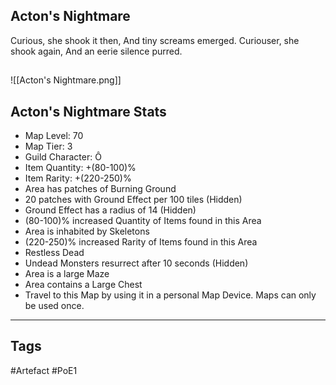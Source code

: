 ## Acton's Nightmare
Curious, she shook it then,
And tiny screams emerged.
Curiouser, she shook again,
And an eerie silence purred.
##
![[Acton's Nightmare.png]]
## Acton's Nightmare Stats
- Map Level: 70
- Map Tier: 3
- Guild Character: Ô
- Item Quantity: +(80-100)%
- Item Rarity: +(220-250)%
- Area has patches of Burning Ground
- 20 patches with Ground Effect per 100 tiles (Hidden)
- Ground Effect has a radius of 14 (Hidden)
- (80-100)% increased Quantity of Items found in this Area
- Area is inhabited by Skeletons
- (220-250)% increased Rarity of Items found in this Area
- Restless Dead
- Undead Monsters resurrect after 10 seconds (Hidden)
- Area is a large Maze
- Area contains a Large Chest
- Travel to this Map by using it in a personal Map Device. Maps can only be used once.


---
## Tags
#Artefact
#PoE1